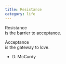 ```yaml
---
title: Resistance
category: life
---
```


Resistance  
is the barrier to acceptance.  
  
Acceptance  
is the gateway to love.  
  
- D. McCurdy  
